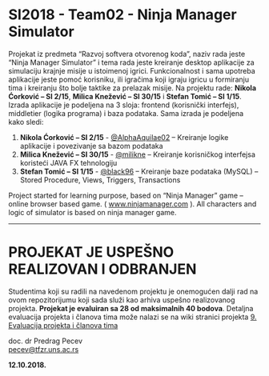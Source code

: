 # SI2018 - Team02 - Ninja Manager Simulator
Projekat iz predmeta “Razvoj softvera otvorenog koda”, naziv rada jeste “Ninja Manager Simulator”  i tema rada jeste kreiranje desktop aplikacije za simulaciju krajnje misije u istoimenoj igrici. Funkcionalnost i sama upotreba aplikacije jeste pomoć korisniku, ili igračima koji igraju igricu u formiranju tima i kreiranju što bolje taktike za prelazak misije. Na projektu rade: **Nikola Ćorković – SI 2/15**, **Milica Knežević – SI 30/15** i **Stefan Tomić – SI 1/15**. Izrada aplikacije je podeljena na 3 sloja: frontend (korisnički interfejs), middletier (logika programa) i baza podataka. Sama izrada je podeljena kako sledi: 
1. **Nikola Ćorković – SI 2/15** - [@AlphaAquilae02](https://github.com/AlphaAquilae02 "@AlphaAquilae") – Kreiranje logike aplikacije i povezivanje sa bazom podataka
2. **Milica Knežević – SI 30/15** - [@milikne](https://github.com/milikne "@milikne") – Kreiranje korisničkog interfejsa koristeći JAVA FX tehnologiju
3. **Stefan Tomić – SI 1/15** - [@black96](https://github.com/black96 "@black96") – Kreiranje baze podataka (MySQL) – Stored Procedure, Views, Triggers, Transactions

Project started for learning purpose, based on “Ninja Manager” game – online browser based game. ( www.ninjamanager.com ). All characters and logic of simulator is based on ninja manager game.

<hr/>

# PROJEKAT JE USPEŠNO REALIZOVAN I ODBRANJEN

Studentima koji su radili na navedenom projektu je onemogućen dalji rad na ovom repozitorijumu koji sada služi kao arhiva uspešno realizovanog projekta. **Projekat je evaluiran sa 28 od maksimalnih 40 bodova**. Detaljna evaluacija projekta i članova tima može nalazi se na wiki stranici projekta [9. Evaluacija projekta i članova tima](https://github.com/TFZR-RSOK/SI2018-Team02-NinjaManagerSimulator/wiki/9.-Evaluacija-projekta-i-%C4%8Dlanova-tima "9. Evaluacija projekta i članova tima")

doc. dr Predrag Pecev <br/>
pecev@tfzr.uns.ac.rs

**12.10.2018.**

